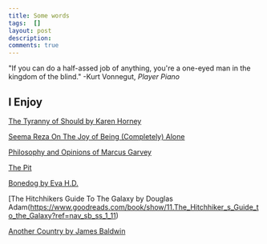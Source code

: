 ```yaml
---
title: Some words
tags:  []
layout: post
description: 
comments: true
---
```


"If you can do a half-assed job of anything, you're a one-eyed man in the kingdom of the blind." -Kurt Vonnegut, _Player Piano_



## I Enjoy
[The Tyranny of Should by Karen Horney](https://centroadleriano.org/wp-content/uploads/2016/04/PERFECTIONISM-HorneyKarenTyrannyOfTheShould.pdf)

[Seema Reza On The Joy of Being (Completely) Alone](https://lithub.com/seema-reza-on-the-joy-of-being-completely-alone/)

[Philosophy and Opinions of Marcus Garvey](https://www.jpanafrican.org/ebooks/eBook%20Phil%20and%20Opinions.pdf)

[The Pit](https://pitrailway.blogspot.com/)

[Bonedog by Eva H.D.](https://incessante.medium.com/bonedog-8b177475cf83)

[The Hitchhikers Guide To The Galaxy by Douglas Adam(https://www.goodreads.com/book/show/11.The_Hitchhiker_s_Guide_to_the_Galaxy?ref=nav_sb_ss_1_11)

[Another Country by James Baldwin](https://www.goodreads.com/book/show/38474.Another_Country)
